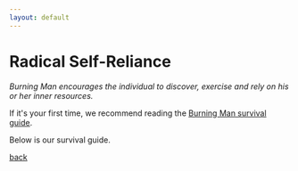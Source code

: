 ```yaml
---
layout: default
---
```


# Radical Self-Reliance
_Burning Man encourages the individual to discover, exercise and rely on his or her inner resources._

If it's your first time, we recommend reading the [Burning Man survival guide](https://survival.burningman.org/).

Below is our survival guide.

[back](./../)
